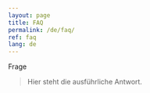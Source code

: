 ```yaml
---
layout: page
title: FAQ
permalink: /de/faq/
ref: faq
lang: de
---
```


<div class="row">
    <div class="col s12 m6">
        <div class="card blue-grey darken-1">
            <div class="card-content white-text">
              <span class="card-title">Frage</span>
              <blockquote>Hier steht die ausführliche Antwort.</blockquote>
            </div>
        </div>
    </div>
</div>